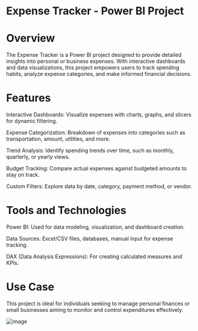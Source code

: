 # Expense Tracker - Power BI Project

# Overview
The Expense Tracker is a Power BI project designed to provide detailed insights into personal or business expenses. With interactive dashboards and data visualizations, this project empowers users to track spending habits, analyze expense categories, and make informed financial decisions.

# Features
Interactive Dashboards: Visualize expenses with charts, graphs, and slicers for dynamic filtering.

Expense Categorization: Breakdown of expenses into categories such as transportation, amount, utilities, and more.

Trend Analysis: Identify spending trends over time, such as monthly, quarterly, or yearly views.

Budget Tracking: Compare actual expenses against budgeted amounts to stay on track.

Custom Filters: Explore data by date, category, payment method, or vendor.

# Tools and Technologies

Power BI: Used for data modeling, visualization, and dashboard creation.

Data Sources: Excel/CSV files, databases, manual input for expense tracking.

DAX (Data Analysis Expressions): For creating calculated measures and KPIs.

# Use Case
This project is ideal for individuals seeking to manage personal finances or small businesses aiming to monitor and control expenditures effectively.

![image](https://github.com/user-attachments/assets/ee38117b-ee62-4869-9981-eb73b5279914)


